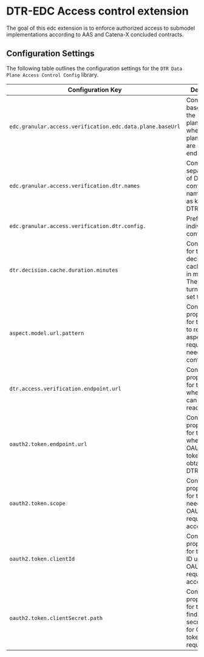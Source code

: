 <!--
    Copyright (c) 2024 Robert Bosch Manufacturing Solutions GmbH and others
    Copyright (c) 2024 Contributors to the Eclipse Foundation
    See the NOTICE file(s) distributed with this work for additional 
    information regarding copyright ownership.
    
    This program and the accompanying materials are made available under the
    terms of the Apache License, Version 2.0 which is available at
    https://www.apache.org/licenses/LICENSE-2.0.
     
    Unless required by applicable law or agreed to in writing, software
    distributed under the License is distributed on an "AS IS" BASIS, WITHOUT
    WARRANTIES OR CONDITIONS OF ANY KIND, either express or implied. See the
    License for the specific language governing permissions and limitations
    under the License.
    
    SPDX-License-Identifier: Apache-2.0
-->


# DTR-EDC Access control extension
The goal of this edc extension is to enforce authorized access to submodel implementations according to AAS and Catena-X concluded contracts.

## Configuration Settings

The following table outlines the configuration settings for the `DTR Data Plane Access Control Config` library.

| Configuration Key                                   | Description                                                                                               |
|-----------------------------------------------------|-----------------------------------------------------------------------------------------------------------|
| `edc.granular.access.verification.edc.data.plane.baseUrl` | Contains the base URL of the EDC data plane endpoint where data plane requests are sent by end users.    |
| `edc.granular.access.verification.dtr.names`             | Comma-separated list of DTR configuration names used as keys for DTR clients.                            |
| `edc.granular.access.verification.dtr.config.`            | Prefix for individual DTR configurations.                                                                 |
| `dtr.decision.cache.duration.minutes`                      | Configuration for the DTR decision cache duration in minutes. The cache is turned off if set to 0.       |
| `aspect.model.url.pattern`                                  | Configuration property suffix for the pattern to recognize aspect model requests needing DTR control.    |
| `dtr.access.verification.endpoint.url`                      | Configuration property suffix for the URL where DTR can be reached.                                      |
| `oauth2.token.endpoint.url`                                 | Configuration property suffix for the URL where OAUTH2 tokens can be obtained for DTR requests.          |
| `oauth2.token.scope`                                        | Configuration property suffix for the scope needed for OAUTH2 token requests to access DTR.              |
| `oauth2.token.clientId`                                     | Configuration property suffix for the client ID used for OAUTH2 token requests to access DTR.            |
| `oauth2.token.clientSecret.path`                            | Configuration property suffix for the path to find the client secret in vault for OAUTH2 token requests. |


